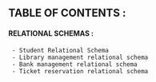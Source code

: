 ## TABLE OF CONTENTS :
#### RELATIONAL SCHEMAS :
     - Student Relational Schema
     - Library management relational schema
     - Bank management relational schema
     - Ticket reservation relational schema
